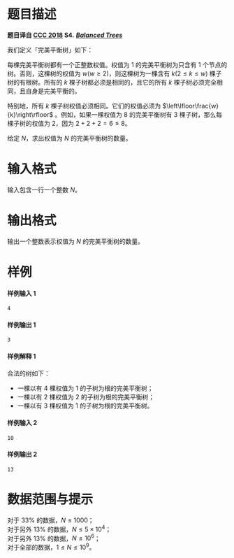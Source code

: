 
# 题目描述

**题目译自 [CCC 2018](https://cemc.math.uwaterloo.ca/contests/computing/2018/) S4.** ***[Balanced Trees](https://cemc.math.uwaterloo.ca/contests/computing/2018/stage%201/seniorEF.pdf)***

我们定义「完美平衡树」如下：

每棵完美平衡树都有一个正整数权值。权值为 $1$  的完美平衡树为只含有 $1$  个节点的树。否则，这棵树的权值为 $w(w\ge2)$，则这棵树为一棵含有 $k(2\le k\le w)$ 棵子树的有根树。所有的 $k$ 棵子树都必须是相同的，且它的所有 $k$ 棵子树必须完全相同，且自身是完美平衡的。

特别地，所有 $k$ 棵子树权值必须相同。它们的权值必须为 $\left\lfloor\frac{w}{k}\right\rfloor$ 。例如，如果一棵权值为 $8$ 的完美平衡树有 $3$ 棵子树，那么每棵子树的权值为 $2$，因为 $2+2+2=6\le8$。

给定 $N$，求出权值为 $N$ 的完美平衡树的数量。


# 输入格式

输入包含一行一个整数 $N$。

# 输出格式

输出一个整数表示权值为 $N$ 的完美平衡树的数量。

# 样例

#### 样例输入 1
```plain
4
```
#### 样例输出 1
```plain
3
```
#### 样例解释 1

合法的树如下：

 - 一棵以有 $4$ 棵权值为 $1$ 的子树为根的完美平衡树；
 - 一棵以有 $2$ 棵权值为 $2$ 的子树为根的完美平衡树；
 - 一棵以有 $3$ 棵权值为 $1$ 的子树为根的完美平衡树。

#### 样例输入 2
```plain
10
```

#### 样例输出 2
```plain
13
```


# 数据范围与提示

对于 $33\%$ 的数据，$N\le1000$；  
对于另外 $13\%$ 的数据，$N\le5\times 10^4$；  
对于另外 $13\%$ 的数据，$N\le10^6$；  
对于全部的数据，$1\le N\le10^9$。

